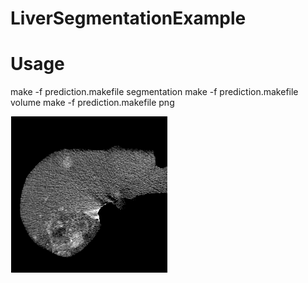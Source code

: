 # LiverSegmentationExample

Usage
=====

make -f prediction.makefile segmentation
make -f prediction.makefile volume
make -f prediction.makefile png

![GitHub Logo](/DataSetupREADME/pdffig/arterial.png)


